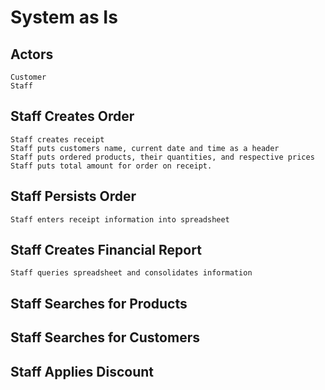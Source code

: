 # System as Is

## Actors
	Customer
	Staff

## Staff Creates Order
	Staff creates receipt
	Staff puts customers name, current date and time as a header
	Staff puts ordered products, their quantities, and respective prices
	Staff puts total amount for order on receipt.

## Staff Persists Order
	Staff enters receipt information into spreadsheet

## Staff Creates Financial Report
	Staff queries spreadsheet and consolidates information

## Staff Searches for Products
	
## Staff Searches for Customers
	
## Staff Applies Discount
